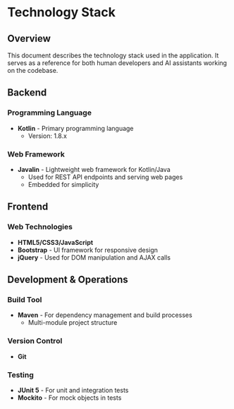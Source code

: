 # Technology Stack

## Overview
This document describes the technology stack used in the application. It serves as a reference for both human developers and AI assistants working on the codebase.

## Backend

### Programming Language
- **Kotlin** - Primary programming language
  - Version: 1.8.x

### Web Framework
- **Javalin** - Lightweight web framework for Kotlin/Java
  - Used for REST API endpoints and serving web pages
  - Embedded for simplicity

## Frontend

### Web Technologies
- **HTML5/CSS3/JavaScript**
- **Bootstrap** - UI framework for responsive design
- **jQuery** - Used for DOM manipulation and AJAX calls

## Development & Operations

### Build Tool
- **Maven** - For dependency management and build processes
  - Multi-module project structure

### Version Control
- **Git**

### Testing
- **JUnit 5** - For unit and integration tests
- **Mockito** - For mock objects in tests
